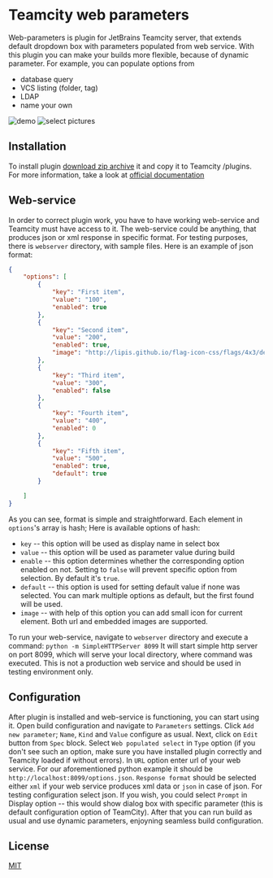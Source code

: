 Teamcity web parameters
=======================
Web-parameters is plugin for JetBrains Teamcity server, that extends default dropdown box with parameters populated from web service.
With this plugin you can make your builds more flexible, because of dynamic parameter. For example, you can populate options from
  - database query
  - VCS listing (folder, tag)
  - LDAP
  - name your own

![demo](https://github.com/grundic/teamcity-web-parameters/blob/master/demo/teamcity-web-parameters.gif?raw=true)
![select pictures](https://github.com/grundic/teamcity-web-parameters/blob/master/demo/select-with-pictures.png?raw=true)

Installation
-------------
To install plugin [download zip archive](https://github.com/grundic/teamcity-web-parameters/releases/latest) it and copy it to Teamcity <data directory>/plugins. For more information, take a look at [official documentation](https://confluence.jetbrains.com/display/TCD8/Installing+Additional+Plugins)

Web-service
-----------
In order to correct plugin work, you have to have working web-service and Teamcity must have access to it. The web-service could be anything, that produces json or xml response in specific format.
For testing purposes, there is `webserver` directory, with sample files. Here is an example of json format:
```json
{
    "options": [
        {
            "key": "First item",
            "value": "100",
            "enabled": true
        },
        {
            "key": "Second item",
            "value": "200",
            "enabled": true,
            "image": "http://lipis.github.io/flag-icon-css/flags/4x3/de.svg"
        },
        {
            "key": "Third item",
            "value": "300",
            "enabled": false
        },
        {
            "key": "Fourth item",
            "value": "400",
            "enabled": 0
        },
        {
            "key": "Fifth item",
            "value": "500",
            "enabled": true,
            "default": true
        }

    ]
}
```
As you can see, format is simple and straightforward. Each element in `options`'s array is hash;
Here is available options of hash:
  * `key` -- this option will be used as display name in select box
  * `value` -- this option will be used as parameter value during build
  * `enable` -- this option determines whether the corresponding option enabled on not. Setting to `false` will prevent
  specific option from selection. By default it's `true`.
  * `default` -- this option is used for setting default value if none was selected. You can mark multiple options as
  default, but the first found will be used.
  * `image` -- with help of this option you can add small icon for current element. Both url and embedded images are supported.

To run your web-service, navigate to `webserver` directory and execute a command:
```python -m SimpleHTTPServer 8099```
It will start simple http server on port 8099, which will serve your local directory, where command was executed. This is not a production web service and should be used in testing environment only.

Configuration
-------------
After plugin is installed and web-service is functioning, you can start using it.
Open build configuration and navigate to `Parameters` settings. Click `Add new parameter`; `Name`, `Kind` and `Value` configure as usual. Next, click on `Edit` button from `Spec` block. 
Select `Web populated select` in `Type` option (if you don't see such an option, make sure you have installed plugin correctly and Teamcity loaded if without errors).
In `URL` option enter url of your web service. For our aforementioned python example it should be ```http://localhost:8099/options.json```.
`Response format` should be selected either `xml` if your web service produces xml data or `json` in case of json. For testing configuration select json.
If you wish, you could select `Prompt` in Display option -- this would show dialog box with specific parameter (this is default configuration option of TeamCity).
After that you can run build as usual and use dynamic parameters, enjoyning seamless build configuration.

License
-------
[MIT](https://github.com/grundic/teamcity-web-parameters/blob/master/LICENSE)

